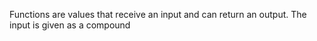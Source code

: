 Functions are values that receive an input and can return an output. The input is given as a compound